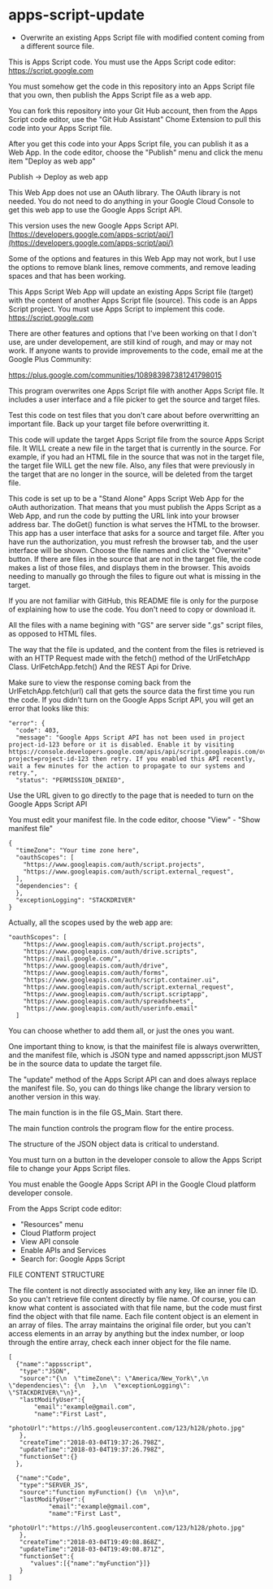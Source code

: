 # apps-script-update
 
 * Overwrite an existing Apps Script file with modified content coming from a different source file.

This is Apps Script code.  You must use the Apps Script code editor: https://script.google.com

You must somehow get the code in this repository into an Apps Script file that you own, then publish the Apps Script file as a web app.

You can fork this repository into your Git Hub account, then from the Apps Script code editor, use the "Git Hub Assistant" Chome Extension to pull this code into your Apps Script file.

After you get this code into your Apps Script file, you can publish it as a Web App.  In the code editor, choose the "Publish" menu and click the menu item "Deploy as web app"

Publish -> Deploy as web app

This Web App does not use an OAuth library.  The OAuth library is not needed.  You do not need to do anything in your Google Cloud Console to get this web app to use the Google Apps Script API.

This version uses the new Google Apps Script API.  [https://developers.google.com/apps-script/api/](https://developers.google.com/apps-script/api/)

Some of the options and features in this Web App may not work, but I use the options to remove blank lines, remove comments, and remove leading spaces and that has been working.

This Apps Script Web App will update an existing Apps Script file (target) with the content of another Apps Script file (source).  This code is an Apps Script project.  You must use Apps Script to implement this code.  https://script.google.com

There are other features and options that I've been working on that I don't use, are under developement, are still kind of rough, and may or may not work.  If anyone wants to provide improvements to the code, email me at the Google Plus Community:  

https://plus.google.com/communities/108983987381241798015

This program overwrites one Apps Script file with another Apps Script file.  It includes a user interface and a file picker to get the source and target files.  

Test this code on test files that you don't care about before overwritting an important file.  Back up your target file before overwritting it.

This code will update the target Apps Script file from the source Apps Script file.   It WILL create a new file in the target that is currently in the source.  For example, if you had an HTML file in the source that was not in the target file, the target file WILL get the new file.  Also, any files that were previously in the target that are no longer in the source, will be deleted from the target file.

This code is set up to be a "Stand Alone" Apps Script Web App for the oAuth authorization. That means that you must publish the Apps Script as a Web App, and run the code by putting the URL link into your browser address bar.  The doGet() function is what serves the HTML to the browser.  This app has a user interface that asks for a source and target file.  After you have run the authorization, you must refresh the browser tab, and the user interface will be shown.  Choose the file names and click the "Overwrite" button.  If there are files in the source that are not in the target file, the code makes a list of those files, and displays them in the browser.  This avoids needing to manually go through the files to figure out what is missing in the target.

If you are not familiar with GitHub, this README file is only for the purpose of explaining how to use the code.  You don't need to copy or download it.

All the files with a name begining with "GS" are server side ".gs" script files, as opposed to HTML files.

The way that the file is updated, and the content from the files is retrieved is with an HTTP Request made with the fetch() method of the UrlFetchApp Class.  UrlFetchApp.fetch()   And the REST Api for Drive.

Make sure to view the response coming back from the UrlFetchApp.fetch(url) call that gets the source data the first time you run the code.  If you didn't turn on the Google Apps Script API, you will get an error that looks like this:

    "error": {
      "code": 403,
      "message": "Google Apps Script API has not been used in project project-id-123 before or it is disabled. Enable it by visiting   https://console.developers.google.com/apis/api/script.googleapis.com/overview?project=project-id-123 then retry. If you enabled this API recently, wait a few minutes for the action to propagate to our systems and retry.",
      "status": "PERMISSION_DENIED",
    
 Use the URL given to go directly to the page that is needed to turn on the Google Apps Script API

You must edit your manifest file.  In the code editor, choose "View" - "Show manifest file"

    {
      "timeZone": "Your time zone here",
      "oauthScopes": [
        "https://www.googleapis.com/auth/script.projects",
        "https://www.googleapis.com/auth/script.external_request",
      ],
      "dependencies": {
      },
      "exceptionLogging": "STACKDRIVER"
    }

Actually, all the scopes used by the web app are:

    "oauthScopes": [
        "https://www.googleapis.com/auth/script.projects", 
        "https://www.googleapis.com/auth/drive.scripts", 
        "https://mail.google.com/", 
        "https://www.googleapis.com/auth/drive", 
        "https://www.googleapis.com/auth/forms", 
        "https://www.googleapis.com/auth/script.container.ui", 
        "https://www.googleapis.com/auth/script.external_request", 
        "https://www.googleapis.com/auth/script.scriptapp", 
        "https://www.googleapis.com/auth/spreadsheets", 
        "https://www.googleapis.com/auth/userinfo.email"
      ]
      
You can choose whether to add them all, or just the ones you want.  

One important thing to know, is that the mainifest file is always overwritten, and the manifest file, which is JSON type and named appsscript.json MUST be in the source data to update the target file.

The "update" method of the Apps Script API can and does always replace the manifest file.  So, you can do things like change the library version to another version in this way.

The main function is in the file GS_Main.  Start there.

The main function controls the program flow for the entire process.

The structure of the JSON object data is critical to understand.

You must turn on a button in the developer console to allow the Apps Script file to change your Apps Script files.

You must enable the Google Apps Script API in the Google Cloud platform developer console. 

From the Apps Script code editor:

* "Resources" menu
* Cloud Platform project
* View API console
* Enable APIs and Services
* Search for: Google Apps Script

FILE CONTENT STRUCTURE

The file content is not directly associated with any key, like an inner file ID.  So you can't retrieve file content directly by file name.  Of course, you can know what content is associated with that file name, but the code must first find the object with that file name.
Each file content object is an element in an array of files.  The array maintains the original file order, but you can't access elements in an array by anything but the index number, or loop through the entire array, check each inner object for the file name.

    [
      {"name":"appsscript",
       "type":"JSON",
       "source":"{\n  \"timeZone\": \"America/New_York\",\n  \"dependencies\": {\n  },\n  \"exceptionLogging\": \"STACKDRIVER\"\n}",
       "lastModifyUser":{
           "email":"example@gmail.com",
           "name":"First Last",
           "photoUrl":"https://lh5.googleusercontent.com/123/h128/photo.jpg"
       },
       "createTime":"2018-03-04T19:37:26.798Z",
       "updateTime":"2018-03-04T19:37:26.798Z",
       "functionSet":{}
      },
  
      {"name":"Code",
       "type":"SERVER_JS",
       "source":"function myFunction() {\n  \n}\n",
       "lastModifyUser":{
               "email":"example@gmail.com",
               "name":"First Last",
               "photoUrl":"https://lh5.googleusercontent.com/123/h128/photo.jpg"
       },
       "createTime":"2018-03-04T19:49:08.868Z",
       "updateTime":"2018-03-04T19:49:08.871Z",
       "functionSet":{
          "values":[{"name":"myFunction"}]}
       }
    ]


